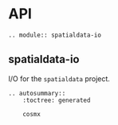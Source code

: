 # API

```{eval-rst}
.. module:: spatialdata-io
```

## spatialdata-io

I/O for the `spatialdata` project.

```{eval-rst}
.. autosummary::
    :toctree: generated

    cosmx
```
